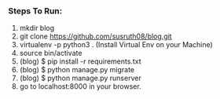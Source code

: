 ### Steps To Run:
1. mkdir blog
2. git clone https://github.com/susruth08/blog.git
3. virtualenv -p python3 . (Install Virtual Env on your Machine)
4. source bin/activate
5. (blog) $ pip install -r requirements.txt
6. (blog) $ python manage.py migrate
7. (blog) $ python manage.py runserver
8. go to localhost:8000 in your browser.

